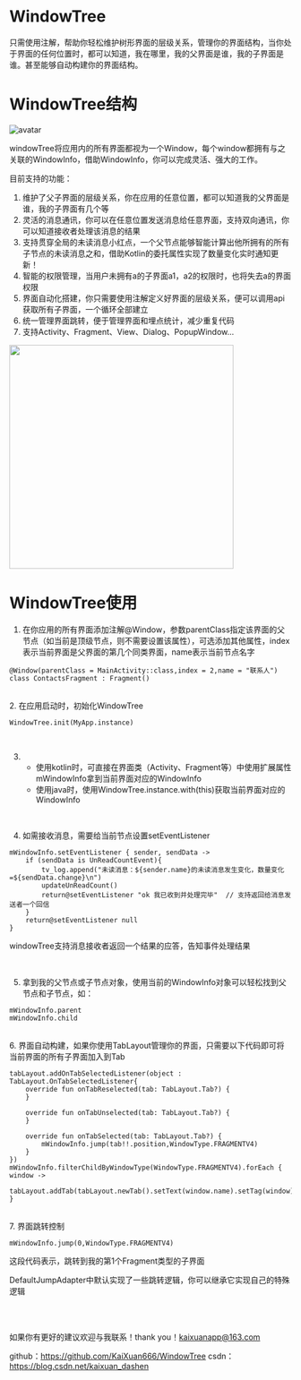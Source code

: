 # WindowTree
只需使用注解，帮助你轻松维护树形界面的层级关系，管理你的界面结构，当你处于界面的任何位置时，都可以知道，我在哪里，我的父界面是谁，我的子界面是谁。甚至能够自动构建你的界面结构。


# WindowTree结构
![avatar](https://img-blog.csdnimg.cn/20190302184300349.png?x-oss-process=image/watermark,type_ZmFuZ3poZW5naGVpdGk,shadow_10,text_aHR0cHM6Ly9ibG9nLmNzZG4ubmV0L2thaXh1YW5fZGFzaGVu,size_16,color_FFFFFF,t_70)

windowTree将应用内的所有界面都视为一个Window，每个window都拥有与之关联的WindowInfo，借助WindowInfo，你可以完成灵活、强大的工作。

目前支持的功能：

1. 维护了父子界面的层级关系，你在应用的任意位置，都可以知道我的父界面是谁，我的子界面有几个等
2. 灵活的消息通讯，你可以在任意位置发送消息给任意界面，支持双向通讯，你可以知道接收者处理该消息的结果
3. 支持贯穿全局的未读消息小红点，一个父节点能够智能计算出他所拥有的所有子节点的未读消息之和，借助Kotlin的委托属性实现了数量变化实时通知更新！
4. 智能的权限管理，当用户未拥有a的子界面a1，a2的权限时，也将失去a的界面权限
5. 界面自动化搭建，你只需要使用注解定义好界面的层级关系，便可以调用api获取所有子界面，一个循环全部建立
6. 统一管理界面跳转，便于管理界面和埋点统计，减少重复代码
7. 支持Activity、Fragment、View、Dialog、PopupWindow...

<img src="https://img-blog.csdnimg.cn/20190302194910186.png?x-oss-process=image/watermark,type_ZmFuZ3poZW5naGVpdGk,shadow_10,text_aHR0cHM6Ly9ibG9nLmNzZG4ubmV0L2thaXh1YW5fZGFzaGVu,size_16,color_FFFFFF,t_70" width="400" hegiht="867" align=center />
  
# WindowTree使用


1. 在你应用的所有界面添加注解@Window，参数parentClass指定该界面的父节点（如当前是顶级节点，则不需要设置该属性），可选添加其他属性，index表示当前界面是父界面的第几个同类界面，name表示当前节点名字  


```
@Window(parentClass = MainActivity::class,index = 2,name = "联系人") 
class ContactsFragment : Fragment() 
```  

<br/>
2. 在应用启动时，初始化WindowTree  

<br/>

```
WindowTree.init(MyApp.instance)
``` 

<br/>

3. 
    -  使用kotlin时，可直接在界面类（Activity、Fragment等）中使用扩展属性mWindowInfo拿到当前界面对应的WindowInfo 
    - 使用java时，使用WindowTree.instance.with(this)获取当前界面对应的WindowInfo

<br/>

4. 如需接收消息，需要给当前节点设置setEventListener  

```
mWindowInfo.setEventListener { sender, sendData ->
    if (sendData is UnReadCountEvent){
        tv_log.append("未读消息：${sender.name}的未读消息发生变化，数量变化=${sendData.change}\n")
        updateUnReadCount()
        return@setEventListener "ok 我已收到并处理完毕"  // 支持返回给消息发送者一个回信
    }
    return@setEventListener null 
}
```
windowTree支持消息接收者返回一个结果的应答，告知事件处理结果


<br/>

5. 拿到我的父节点或子节点对象，使用当前的WindowInfo对象可以轻松找到父节点和子节点，如：
```
mWindowInfo.parent
mWindowInfo.child
```

<br/>
6. 界面自动构建，如果你使用TabLayout管理你的界面，只需要以下代码即可将当前界面的所有子界面加入到Tab  


```
tabLayout.addOnTabSelectedListener(object : TabLayout.OnTabSelectedListener{
    override fun onTabReselected(tab: TabLayout.Tab?) {
    }

    override fun onTabUnselected(tab: TabLayout.Tab?) {
    }

    override fun onTabSelected(tab: TabLayout.Tab?) {
        mWindowInfo.jump(tab!!.position,WindowType.FRAGMENTV4)
    }
})
mWindowInfo.filterChildByWindowType(WindowType.FRAGMENTV4).forEach { window ->
    tabLayout.addTab(tabLayout.newTab().setText(window.name).setTag(window))
}
```


<br/>
7. 界面跳转控制


```
mWindowInfo.jump(0,WindowType.FRAGMENTV4)
```
这段代码表示，跳转到我的第1个Fragment类型的子界面


DefaultJumpAdapter中默认实现了一些跳转逻辑，你可以继承它实现自己的特殊逻辑

<br/>
<br/>

如果你有更好的建议欢迎与我联系！thank you！kaixuanapp@163.com

github：https://github.com/KaiXuan666/WindowTree
csdn：https://blog.csdn.net/kaixuan_dashen

